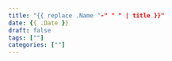```yaml
---
title: "{{ replace .Name "-" " " | title }}"
date: {{ .Date }}
draft: false
tags: [""]
categories: [""]
---
```


